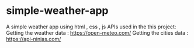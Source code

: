 # simple-weather-app
A simple weather app using html , css , js
APIs used in the this project:  
  Getting the weather data : https://open-meteo.com/
  Getting the cities data : https://api-ninjas.com/
